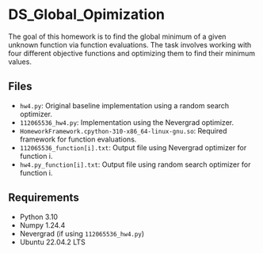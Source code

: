 # DS_Global_Opimization
The goal of this homework is to find the global minimum of a given unknown function via function evaluations. The task involves working with four different objective functions and optimizing them to find their minimum values.

## Files

- `hw4.py`: Original baseline implementation using a random search optimizer.
- `112065536_hw4.py`: Implementation using the Nevergrad optimizer.
- `HomeworkFramework.cpython-310-x86_64-linux-gnu.so`: Required framework for function evaluations.
- `112065536_function[i].txt`: Output file using Nevergrad optimizer for function i.
- `hw4.py_function[i].txt`: Output file using random search optimizer for function i.

## Requirements

- Python 3.10
- Numpy 1.24.4
- Nevergrad (if using `112065536_hw4.py`)
- Ubuntu 22.04.2 LTS
